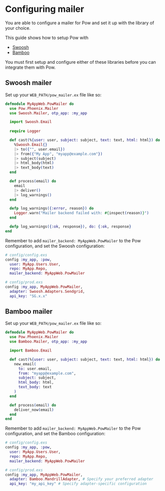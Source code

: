 # Configuring mailer

You are able to configure a mailer for Pow and set it up with the library of 
your choice.

This guide shows how to setup Pow with

 * [Swoosh](https://github.com/swoosh/swoosh)
 * [Bamboo](https://github.com/thoughtbot/bamboo)

You must first setup and configure either of these libraries before you can
integrate them with Pow.

## Swoosh mailer

Set up your `WEB_PATH/pow_mailer.ex` file like so:

```elixir
defmodule MyAppWeb.PowMailer do
  use Pow.Phoenix.Mailer
  use Swoosh.Mailer, otp_app: :my_app

  import Swoosh.Email
  
  require Logger

  def cast(%{user: user, subject: subject, text: text, html: html}) do
    %Swoosh.Email{}
    |> to({"", user.email})
    |> from({"My App", "myapp@example.com"})
    |> subject(subject)
    |> html_body(html)
    |> text_body(text)
  end

  def process(email) do
    email
    |> deliver()
    |> log_warnings()
  end

  defp log_warnings({:error, reason}) do
    Logger.warn("Mailer backend failed with: #{inspect(reason)}")
  end

  defp log_warnings({:ok, response}), do: {:ok, response}
end
```

Remember to add `mailer_backend: MyAppWeb.PowMailer` to the Pow configuration, and set the Swoosh configuration:

```elixir
# config/config.exs
config :my_app, :pow,
  user: MyApp.Users.User,
  repo: MyApp.Repo,
  mailer_backend: MyAppWeb.PowMailer

# config/prod.exs
config :my_app, MyAppWeb.PowMailer,
  adapter: Swoosh.Adapters.Sendgrid,
  api_key: "SG.x.x"
```

## Bamboo mailer

Set up your `WEB_PATH/pow_mailer.ex` file like so:

```elixir
defmodule MyAppWeb.PowMailer do
  use Pow.Phoenix.Mailer
  use Bamboo.Mailer, otp_app: :my_app

  import Bamboo.Email

  def cast(%{user: user, subject: subject, text: text, html: html}) do
    new_email(
      to: user.email,
      from: "myapp@example.com",
      subject: subject,
      html_body: html,
      text_body: text
    )    
  end

  def process(email) do
    deliver_now(email)
  end
end
```

Remember to add `mailer_backend: MyAppWeb.PowMailer` to the Pow configuration, and set the Bamboo configuration:

```elixir
# config/config.exs
config :my_app, :pow,
  user: MyApp.Users.User,
  repo: MyApp.Repo,
  mailer_backend: MyAppWeb.PowMailer

# config/prod.exs
config :my_app, MyAppWeb.PowMailer,
  adapter: Bamboo.MandrillAdapter, # Specify your preferred adapter
  api_key: "my_api_key" # Specify adapter-specific configuration
```
